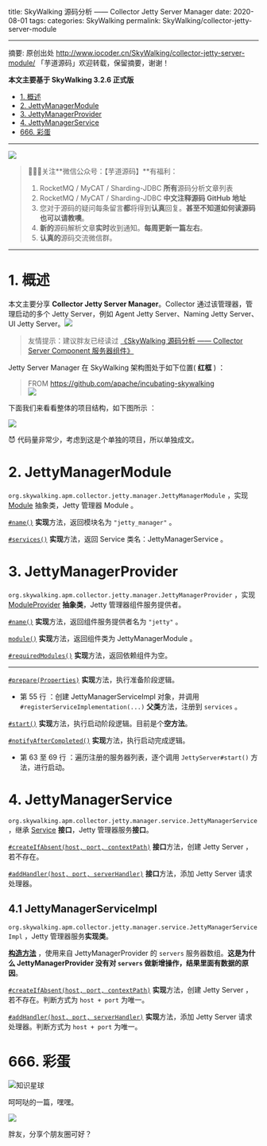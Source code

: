 title: SkyWalking 源码分析 —— Collector Jetty Server Manager
date: 2020-08-01
tags:
categories: SkyWalking
permalink: SkyWalking/collector-jetty-server-module

-------

摘要: 原创出处 http://www.iocoder.cn/SkyWalking/collector-jetty-server-module/ 「芋道源码」欢迎转载，保留摘要，谢谢！

**本文主要基于 SkyWalking 3.2.6 正式版**

- [1. 概述](http://www.iocoder.cn/SkyWalking/collector-jetty-server-module/)
- [2. JettyManagerModule](http://www.iocoder.cn/SkyWalking/collector-jetty-server-module/)
- [3. JettyManagerProvider](http://www.iocoder.cn/SkyWalking/collector-jetty-server-module/)
- [4. JettyManagerService](http://www.iocoder.cn/SkyWalking/collector-jetty-server-module/)
- [666. 彩蛋](http://www.iocoder.cn/SkyWalking/collector-jetty-server-module/)

-------

![](http://www.iocoder.cn/images/common/wechat_mp_2017_07_31.jpg)

> 🙂🙂🙂关注**微信公众号：【芋道源码】**有福利：  
> 1. RocketMQ / MyCAT / Sharding-JDBC **所有**源码分析文章列表  
> 2. RocketMQ / MyCAT / Sharding-JDBC **中文注释源码 GitHub 地址**  
> 3. 您对于源码的疑问每条留言**都**将得到**认真**回复。**甚至不知道如何读源码也可以请教噢**。  
> 4. **新的**源码解析文章**实时**收到通知。**每周更新一篇左右**。  
> 5. **认真的**源码交流微信群。

-------

# 1. 概述

本文主要分享 **Collector Jetty Server Manager**。Collector 通过该管理器，管理启动的多个 Jetty Server，例如 Agent Jetty Server、Naming Jetty Server、UI Jetty Server。![](http://www.iocoder.cn/images/SkyWalking/2020_08_01/02.png)

> 友情提示：建议胖友已经读过 [《SkyWalking 源码分析 —— Collector Server Component 服务器组件》](http://www.iocoder.cn/SkyWalking/collector-server-component/?self)

Jetty Server Manager 在 SkyWalking 架构图处于如下位置( **红框** ) ：

> FROM https://github.com/apache/incubating-skywalking  
> ![](http://www.iocoder.cn/images/SkyWalking/2020_08_01/01.jpeg)

下面我们来看看整体的项目结构，如下图所示 ：

![](http://www.iocoder.cn/images/SkyWalking/2020_08_01/03.png)

😈 代码量非常少，考虑到这是个单独的项目，所以单独成文。

# 2. JettyManagerModule

`org.skywalking.apm.collector.jetty.manager.JettyManagerModule` ，实现 [Module](https://github.com/YunaiV/skywalking/blob/40823179d7228207b06b603b9a1c09dfc4f78593/apm-collector/apm-collector-core/src/main/java/org/skywalking/apm/collector/core/module/Module.java) 抽象类，Jetty 管理器 Module 。

[`#name()`](https://github.com/YunaiV/skywalking/blob/39ee2260b8463316550c52276109a5af917e34e8/apm-collector/apm-collector-jetty-manager/collector-jetty-manager-define/src/main/java/org/skywalking/apm/collector/jetty/manager/JettyManagerModule.java#L33) **实现**方法，返回模块名为 `"jetty_manager"` 。

[`#services()`](https://github.com/YunaiV/skywalking/blob/39ee2260b8463316550c52276109a5af917e34e8/apm-collector/apm-collector-jetty-manager/collector-jetty-manager-define/src/main/java/org/skywalking/apm/collector/jetty/manager/JettyManagerModule.java#L37) **实现**方法，返回 Service 类名：JettyManagerService 。

# 3. JettyManagerProvider

`org.skywalking.apm.collector.jetty.manager.JettyManagerProvider` ，实现 [ModuleProvider](https://github.com/YunaiV/skywalking/blob/40823179d7228207b06b603b9a1c09dfc4f78593/apm-collector/apm-collector-core/src/main/java/org/skywalking/apm/collector/core/module/ModuleProvider.java) **抽象类**，Jetty 管理器组件服务提供者。

[`#name()`](https://github.com/YunaiV/skywalking/blob/39ee2260b8463316550c52276109a5af917e34e8/apm-collector/apm-collector-jetty-manager/collector-jetty-manager-provider/src/main/java/org/skywalking/apm/collector/jetty/manager/JettyManagerProvider.java#L46) **实现**方法，返回组件服务提供者名为 `"jetty"` 。

[`module()`](https://github.com/YunaiV/skywalking/blob/39ee2260b8463316550c52276109a5af917e34e8/apm-collector/apm-collector-jetty-manager/collector-jetty-manager-provider/src/main/java/org/skywalking/apm/collector/jetty/manager/JettyManagerProvider.java#L50) **实现**方法，返回组件类为 JettyManagerModule 。

[`#requiredModules()`](https://github.com/YunaiV/skywalking/blob/39ee2260b8463316550c52276109a5af917e34e8/apm-collector/apm-collector-jetty-manager/collector-jetty-manager-provider/src/main/java/org/skywalking/apm/collector/jetty/manager/JettyManagerProvider.java#L72) **实现**方法，返回依赖组件为空。

-------

[`#prepare(Properties)`](https://github.com/YunaiV/skywalking/blob/39ee2260b8463316550c52276109a5af917e34e8/apm-collector/apm-collector-jetty-manager/collector-jetty-manager-provider/src/main/java/org/skywalking/apm/collector/jetty/manager/JettyManagerProvider.java#L54) **实现**方法，执行准备阶段逻辑。

* 第 55 行 ：创建 JettyManagerServiceImpl 对象，并调用 `#registerServiceImplementation(...)` **父类**方法，注册到 `services` 。

[`#start()`](https://github.com/YunaiV/skywalking/blob/39ee2260b8463316550c52276109a5af917e34e8/apm-collector/apm-collector-jetty-manager/collector-jetty-manager-provider/src/main/java/org/skywalking/apm/collector/jetty/manager/JettyManagerProvider.java#L58) **实现**方法，执行启动阶段逻辑。目前是个**空方法**。

[`#notifyAfterCompleted()`](https://github.com/YunaiV/skywalking/blob/39ee2260b8463316550c52276109a5af917e34e8/apm-collector/apm-collector-jetty-manager/collector-jetty-manager-provider/src/main/java/org/skywalking/apm/collector/jetty/manager/JettyManagerProvider.java#L61) **实现**方法，执行启动完成逻辑。

* 第 63 至 69 行 ：遍历注册的服务器列表，逐个调用 `JettyServer#start()` 方法，进行启动。

# 4. JettyManagerService

`org.skywalking.apm.collector.jetty.manager.service.JettyManagerService` ，继承 [Service](https://github.com/YunaiV/skywalking/blob/40823179d7228207b06b603b9a1c09dfc4f78593/apm-collector/apm-collector-core/src/main/java/org/skywalking/apm/collector/core/module/Service.java) **接口**，Jetty 管理器服务**接口**。

[`#createIfAbsent(host, port, contextPath)`](https://github.com/YunaiV/skywalking/blob/71993b1790b29df66644334dcfe1796e889ddc9b/apm-collector/apm-collector-jetty-manager/collector-jetty-manager-define/src/main/java/org/skywalking/apm/collector/jetty/manager/service/JettyManagerService.java#L40) **接口**方法，创建 Jetty Server ，若不存在。

[`#addHandler(host, port, serverHandler)`](https://github.com/YunaiV/skywalking/blob/71993b1790b29df66644334dcfe1796e889ddc9b/apm-collector/apm-collector-jetty-manager/collector-jetty-manager-define/src/main/java/org/skywalking/apm/collector/jetty/manager/service/JettyManagerService.java#L49) **接口**方法，添加 Jetty Server 请求处理器。

## 4.1 JettyManagerServiceImpl

`org.skywalking.apm.collector.jetty.manager.service.JettyManagerServiceImpl` ，Jetty 管理器服务**实现类**。

[**构造方法**](https://github.com/YunaiV/skywalking/blob/21a84f89165f74c7fe702650ff4d12db5a9613e4/apm-collector/apm-collector-jetty-manager/collector-jetty-manager-provider/src/main/java/org/skywalking/apm/collector/jetty/manager/service/JettyManagerServiceImpl.java#L46) ，使用来自 JettyManagerProvider 的 `servers` 服务器数组。**这是为什么 JettyManagerProvider 没有对 `servers` 做新增操作，结果里面有数据的原因**。

[`#createIfAbsent(host, port, contextPath)`](https://github.com/YunaiV/skywalking/blob/21a84f89165f74c7fe702650ff4d12db5a9613e4/apm-collector/apm-collector-jetty-manager/collector-jetty-manager-provider/src/main/java/org/skywalking/apm/collector/jetty/manager/service/JettyManagerServiceImpl.java#L50) **实现**方法，创建 Jetty Server ，若不存在。判断方式为 `host + port` 为唯一。

[`#addHandler(host, port, serverHandler)`](https://github.com/YunaiV/skywalking/blob/21a84f89165f74c7fe702650ff4d12db5a9613e4/apm-collector/apm-collector-jetty-manager/collector-jetty-manager-provider/src/main/java/org/skywalking/apm/collector/jetty/manager/service/JettyManagerServiceImpl.java#L66) **实现**方法，添加 Jetty Server 请求处理器。判断方式为 `host + port` 为唯一。

# 666. 彩蛋

![知识星球](http://www.iocoder.cn/images/Architecture/2017_12_29/01.png)

呵呵哒的一篇，嘿嘿。

![](http://www.iocoder.cn/images/SkyWalking/2020_08_01/04.png)

胖友，分享个朋友圈可好？


